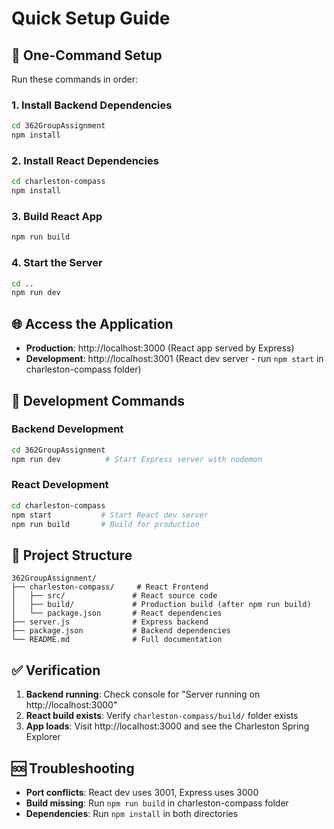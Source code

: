 # Quick Setup Guide

## 🚀 One-Command Setup

Run these commands in order:

### 1. Install Backend Dependencies
```bash
cd 362GroupAssignment
npm install
```

### 2. Install React Dependencies
```bash
cd charleston-compass
npm install
```

### 3. Build React App
```bash
npm run build
```

### 4. Start the Server
```bash
cd ..
npm run dev
```

## 🌐 Access the Application

- **Production**: http://localhost:3000 (React app served by Express)
- **Development**: http://localhost:3001 (React dev server - run `npm start` in charleston-compass folder)

## 🔧 Development Commands

### Backend Development
```bash
cd 362GroupAssignment
npm run dev          # Start Express server with nodemon
```

### React Development  
```bash
cd charleston-compass
npm start           # Start React dev server
npm run build       # Build for production
```

## 📁 Project Structure

```
362GroupAssignment/
├── charleston-compass/     # React Frontend
│   ├── src/               # React source code
│   ├── build/             # Production build (after npm run build)
│   └── package.json       # React dependencies
├── server.js              # Express backend
├── package.json           # Backend dependencies
└── README.md              # Full documentation
```

## ✅ Verification

1. **Backend running**: Check console for "Server running on http://localhost:3000"
2. **React build exists**: Verify `charleston-compass/build/` folder exists
3. **App loads**: Visit http://localhost:3000 and see the Charleston Spring Explorer

## 🆘 Troubleshooting

- **Port conflicts**: React dev uses 3001, Express uses 3000
- **Build missing**: Run `npm run build` in charleston-compass folder
- **Dependencies**: Run `npm install` in both directories
